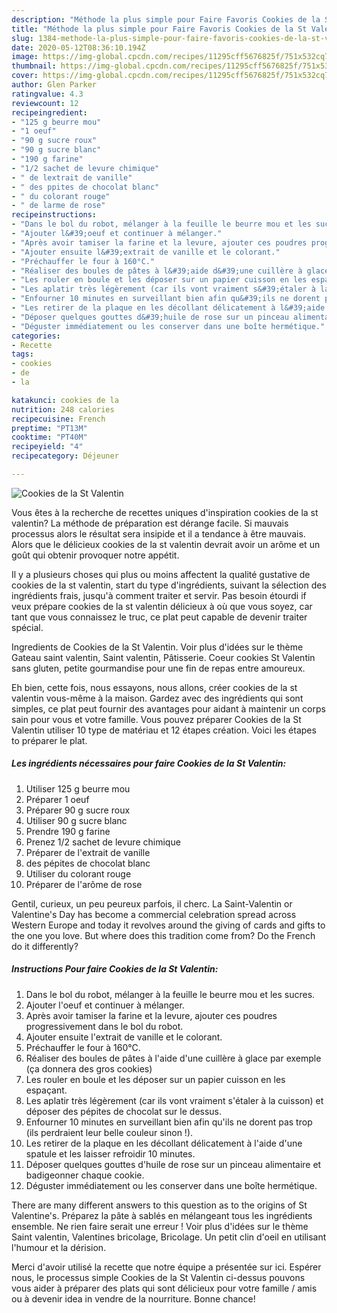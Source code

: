 ```yaml
---
description: "Méthode la plus simple pour Faire Favoris Cookies de la St Valentin"
title: "Méthode la plus simple pour Faire Favoris Cookies de la St Valentin"
slug: 1384-methode-la-plus-simple-pour-faire-favoris-cookies-de-la-st-valentin
date: 2020-05-12T08:36:10.194Z
image: https://img-global.cpcdn.com/recipes/11295cff5676825f/751x532cq70/cookies-de-la-st-valentin-photo-principale-de-la-recette.jpg
thumbnail: https://img-global.cpcdn.com/recipes/11295cff5676825f/751x532cq70/cookies-de-la-st-valentin-photo-principale-de-la-recette.jpg
cover: https://img-global.cpcdn.com/recipes/11295cff5676825f/751x532cq70/cookies-de-la-st-valentin-photo-principale-de-la-recette.jpg
author: Glen Parker
ratingvalue: 4.3
reviewcount: 12
recipeingredient:
- "125 g beurre mou"
- "1 oeuf"
- "90 g sucre roux"
- "90 g sucre blanc"
- "190 g farine"
- "1/2 sachet de levure chimique"
- " de lextrait de vanille"
- " des ppites de chocolat blanc"
- " du colorant rouge"
- " de larme de rose"
recipeinstructions:
- "Dans le bol du robot, mélanger à la feuille le beurre mou et les sucres."
- "Ajouter l&#39;oeuf et continuer à mélanger."
- "Après avoir tamiser la farine et la levure, ajouter ces poudres progressivement dans le bol du robot."
- "Ajouter ensuite l&#39;extrait de vanille et le colorant."
- "Préchauffer le four à 160°C."
- "Réaliser des boules de pâtes à l&#39;aide d&#39;une cuillère à glace par exemple (ça donnera des gros cookies)"
- "Les rouler en boule et les déposer sur un papier cuisson en les espaçant."
- "Les aplatir très légèrement (car ils vont vraiment s&#39;étaler à la cuisson) et déposer des pépites de chocolat sur le dessus."
- "Enfourner 10 minutes en surveillant bien afin qu&#39;ils ne dorent pas trop (ils perdraient leur belle couleur sinon !)."
- "Les retirer de la plaque en les décollant délicatement à l&#39;aide d&#39;une spatule et les laisser refroidir 10 minutes."
- "Déposer quelques gouttes d&#39;huile de rose sur un pinceau alimentaire et badigeonner chaque cookie."
- "Déguster immédiatement ou les conserver dans une boîte hermétique."
categories:
- Recette
tags:
- cookies
- de
- la

katakunci: cookies de la 
nutrition: 248 calories
recipecuisine: French
preptime: "PT13M"
cooktime: "PT40M"
recipeyield: "4"
recipecategory: Déjeuner

---
```



![Cookies de la St Valentin](https://img-global.cpcdn.com/recipes/11295cff5676825f/751x532cq70/cookies-de-la-st-valentin-photo-principale-de-la-recette.jpg)

Vous êtes à la recherche de recettes uniques d'inspiration cookies de la st valentin? La méthode de préparation est dérange facile. Si mauvais processus alors le résultat sera insipide et il a tendance à être mauvais. Alors que le délicieux cookies de la st valentin devrait avoir un arôme et un goût qui obtenir provoquer notre appétit.

Il y a plusieurs choses qui plus ou moins affectent la qualité gustative de cookies de la st valentin, start du type d'ingrédients, suivant la sélection des ingrédients frais, jusqu'à comment traiter et servir. Pas besoin étourdi if veux prépare cookies de la st valentin délicieux à où que vous soyez, car tant que vous connaissez le truc, ce plat peut capable de devenir traiter spécial.

Ingredients de Cookies de la St Valentin. Voir plus d&#39;idées sur le thème Gateau saint valentin, Saint valentin, Pâtisserie. Coeur cookies St Valentin sans gluten, petite gourmandise pour une fin de repas entre amoureux.


Eh bien, cette fois, nous essayons, nous allons, créer cookies de la st valentin vous-même à la maison. Gardez avec des ingrédients qui sont simples, ce plat peut fournir des avantages pour aidant à maintenir un corps sain pour vous et votre famille. Vous pouvez préparer Cookies de la St Valentin utiliser 10 type de matériau et 12 étapes création. Voici les étapes to préparer le plat.

<!--inarticleads1-->

##### Les ingrédients nécessaires pour faire Cookies de la St Valentin:

1. Utiliser 125 g beurre mou
1. Préparer 1 oeuf
1. Préparer 90 g sucre roux
1. Utiliser 90 g sucre blanc
1. Prendre 190 g farine
1. Prenez 1/2 sachet de levure chimique
1. Préparer  de l&#39;extrait de vanille
1.   des pépites de chocolat blanc
1. Utiliser  du colorant rouge
1. Préparer  de l&#39;arôme de rose


Gentil, curieux, un peu peureux parfois, il cherc. La Saint-Valentin or Valentine&#39;s Day has become a commercial celebration spread across Western Europe and today it revolves around the giving of cards and gifts to the one you love. But where does this tradition come from? Do the French do it differently? 

<!--inarticleads2-->

##### Instructions Pour faire Cookies de la St Valentin:

1. Dans le bol du robot, mélanger à la feuille le beurre mou et les sucres.
1. Ajouter l&#39;oeuf et continuer à mélanger.
1. Après avoir tamiser la farine et la levure, ajouter ces poudres progressivement dans le bol du robot.
1. Ajouter ensuite l&#39;extrait de vanille et le colorant.
1. Préchauffer le four à 160°C.
1. Réaliser des boules de pâtes à l&#39;aide d&#39;une cuillère à glace par exemple (ça donnera des gros cookies)
1. Les rouler en boule et les déposer sur un papier cuisson en les espaçant.
1. Les aplatir très légèrement (car ils vont vraiment s&#39;étaler à la cuisson) et déposer des pépites de chocolat sur le dessus.
1. Enfourner 10 minutes en surveillant bien afin qu&#39;ils ne dorent pas trop (ils perdraient leur belle couleur sinon !).
1. Les retirer de la plaque en les décollant délicatement à l&#39;aide d&#39;une spatule et les laisser refroidir 10 minutes.
1. Déposer quelques gouttes d&#39;huile de rose sur un pinceau alimentaire et badigeonner chaque cookie.
1. Déguster immédiatement ou les conserver dans une boîte hermétique.


There are many different answers to this question as to the origins of St Valentine&#39;s. Préparez la pâte à sablés en mélangeant tous les ingrédients ensemble. Ne rien faire serait une erreur ! Voir plus d&#39;idées sur le thème Saint valentin, Valentines bricolage, Bricolage. Un petit clin d&#39;oeil en utilisant l&#39;humour et la dérision. 


Merci d'avoir utilisé la recette que notre équipe a présentée sur ici. Espérer nous, le processus simple Cookies de la St Valentin ci-dessus pouvons vous aider à préparer des plats qui sont délicieux pour votre famille / amis ou à devenir idea in vendre de la nourriture. Bonne chance!
